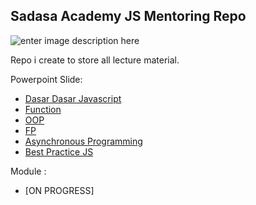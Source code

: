 ## Sadasa Academy JS Mentoring Repo

![enter image description here](https://media4.giphy.com/media/l7ljxmC2fKxCBdDWxs/giphy.gif?cid=ecf05e47q4073a4bn30a5h1a6xy9ebqlkxkmu4ixg49nvn5k&rid=giphy.gif&ct=g)

Repo i create to store all lecture material.

Powerpoint Slide:

- [Dasar Dasar Javascript](https://docs.google.com/presentation/d/1l5QpF4tJtgxJX9DJPj6L0PY7XTtqgixM5Bo2SdZBEm8/edit?usp=sharing)
- [Function](https://docs.google.com/presentation/d/1qwyy7Eb_aQ4GA5uKx3dBGmFeUR1fs5NZW3-YTzsCIgE/edit?usp=sharing)
- [OOP](https://docs.google.com/presentation/d/13bFQeKvy9rka1t8U8Py0HtFdP7gmO5vuCYx9WnhFeps/edit?usp=sharing)
- [FP](https://docs.google.com/presentation/d/1s73dIfX73joV3hggWvm62q1nP3vafoNtFDnQiAAiPWY/edit?usp=sharing)
- [Asynchronous Programming](https://docs.google.com/presentation/d/18vZTpckDJ_E9LiJ_bDzNwJLS87cnT1xbl6P8rPzA0gc/edit?usp=sharing)
- [Best Practice JS](https://docs.google.com/presentation/d/1oh5PAQhkQ9i1RgPSjHXT0C-CzfyHjkPh-7XKGzz0b_4/edit?usp=sharing)

Module :

- [ON PROGRESS]

